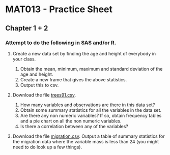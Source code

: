 # MAT013 - Practice Sheet
## Chapter 1 + 2
### Attempt to do the following in SAS and/or R.

1. Create a new data set by finding the age and height of everybody in your class.

    1. Obtain the mean, minimum, maximum and standard deviation of the age and height.
    2. Create a new frame that gives the above statistics.
    3. Output this to csv.

2. Download the file [trees91.csv](../Data/C1+C2/trees91.csv).

    1. How many variables and observations are there in this data set?
    2. Obtain some summary statistics for all the variables in the data set.
    3. Are there any non numeric variables? If so, obtain frequency tables and a pie chart on all the non numeric variables.
    4. Is there a correlation between any of the variables?

3. Download the file [migration.csv](../Data/C1+C2/migration.csv). Output a table of summary statistics for the migration data where the variable mass is less than 24 (you might need to do look up a few things).
